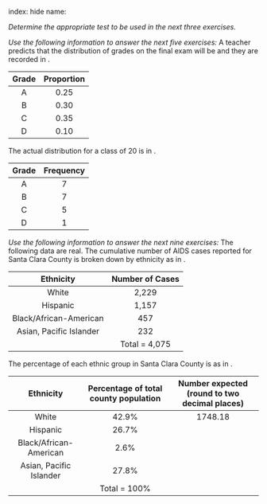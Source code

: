 index: hide
name: 

 *Determine the appropriate test to be used  in the next three exercises.*

 *Use the following information to answer the next five exercises:* A teacher predicts that the distribution of grades on the final exam will be and they are recorded in .


| Grade | Proportion |
|:-:|:-:|
| A | 0.25 |
| B | 0.30 |
| C | 0.35 |
| D | 0.10 |
    

The actual distribution for a class of 20 is in .


| Grade | Frequency |
|:-:|:-:|
| A | 7 |
| B | 7 |
| C | 5 |
| D | 1 |
    

 *Use the following information to answer the next nine exercises:* The following data are real. The cumulative number of AIDS cases reported for Santa Clara County is broken down by ethnicity as in .


|                Ethnicity              |                Number of Cases              |
|:-:|:-:|
| White | 2,229 |
| Hispanic | 1,157 |
| Black/African-American | 457 |
| Asian, Pacific Islander | 232 |
|  | Total = 4,075 |
    

The percentage of each ethnic group in Santa Clara County is as in .


|                Ethnicity              |                Percentage of total county population              |                Number               expected (round to two decimal places)              |
|:-:|:-:|:-:|
| White | 42.9% | 1748.18 |
| Hispanic | 26.7% |  |
| Black/African-American | 2.6% |  |
| Asian, Pacific Islander | 27.8% |  |
|  | Total = 100% |  |
    
